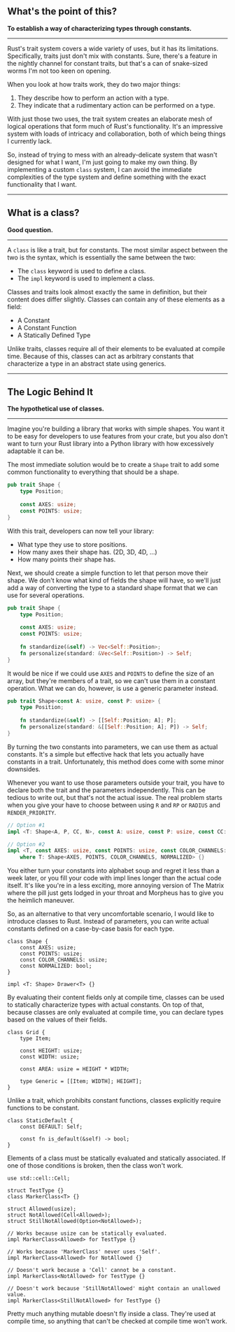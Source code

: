 ## What's the point of this? ##
**To establish a way of characterizing types through constants.**

___

Rust's trait system covers a wide variety of uses, but it has its limitations.
Specifically, traits just don't mix with constants. Sure, there's a feature in the
nightly channel for constant traits, but that's a can of snake-sized worms
I'm not too keen on opening.

When you look at how traits work, they do two major things:
1. They describe how to perform an action with a type.
2. They indicate that a rudimentary action can be performed on a type.

With just those two uses, the trait system creates an elaborate mesh of
logical operations that form much of Rust's functionality. It's an impressive
system with loads of intricacy and collaboration, both of which being things
I currently lack.

So, instead of trying to mess with an already-delicate system that wasn't
designed for what I want, I'm just going to make my own thing. By implementing
a custom `class` system, I can avoid the immediate complexities of the type
system and define something with the exact functionality that I want.

___

## What is a class? ##
**Good question.**

___

A `class` is like a trait, but for constants. The most similar aspect between
the two is the syntax, which is essentially the same between the two:

- The `class` keyword is used to define a class.
- The `impl` keyword is used to implement a class.

Classes and traits look almost exactly the same in definition, but their content
does differ slightly. Classes can contain any of these elements as a field:

- A Constant
- A Constant Function
- A Statically Defined Type

Unlike traits, classes require all of their elements to be evaluated at compile time.
Because of this, classes can act as arbitrary constants that characterize a type
in an abstract state using generics.

___

## The Logic Behind It ##
**The hypothetical use of classes.** 

___

Imagine you're building a library that works with simple shapes. You want it to be
easy for developers to use features from your crate, but you also don't want to turn
your Rust library into a Python library with how excessively adaptable it can be.

The most immediate solution would be to create a `Shape` trait to add some common
functionality to everything that should be a shape.

```Rust
pub trait Shape {
    type Position;
    
    const AXES: usize;
    const POINTS: usize;
}
```

With this trait, developers can now tell your library:

- What type they use to store positions.
- How many axes their shape has. (2D, 3D, 4D, ...)
- How many points their shape has.

Next, we should create a simple function to let that person move their shape.
We don't know what kind of fields the shape will have, so we'll just add a way
of converting the type to a standard shape format that we can use for several
operations.

```Rust
pub trait Shape {
    type Position;
    
    const AXES: usize;
    const POINTS: usize;
    
    fn standardize(&self) -> Vec<Self::Position>;
    fn personalize(standard: &Vec<Self::Position>) -> Self;
}
```

It would be nice if we could use `AXES` and `POINTS` to define the size of an array,
but they're members of a trait, so we can't use them in a constant operation.
What we can do, however, is use a generic parameter instead.

```Rust
pub trait Shape<const A: usize, const P: usize> {
    type Position;
    
    fn standardize(&self) -> [[Self::Position; A]; P];
    fn personalize(standard: &[[Self::Position; A]; P]) -> Self;
}
```

By turning the two constants into parameters, we can use them as actual constants.
It's a simple but effective hack that lets you actually have constants in a trait.
Unfortunately, this method does come with some minor downsides.

Whenever you want to use those parameters outside your trait, you have to declare
both the trait and the parameters independently. This can be tedious to write out,
but that's not the actual issue. The real problem starts when you give your have to
choose between using `R` and `RP` or `RADIUS` and `RENDER_PRIORITY`.

```Rust
// Option #1
impl <T: Shape<A, P, CC, N>, const A: usize, const P: usize, const CC: usize, const N: bool> Drawer<T> {}

// Option #2
impl <T, const AXES: usize, const POINTS: usize, const COLOR_CHANNELS: usize, const NORMALIZED: bool> Drawer<T>
    where T: Shape<AXES, POINTS, COLOR_CHANNELS, NORMALIZED> {}
```

You either turn your constants into alphabet soup and regret it less than a week later,
or you fill your code with impl lines longer than the actual code itself. It's like you're
in a less exciting, more annoying version of The Matrix where the pill just gets lodged
in your throat and Morpheus has to give you the heimlich maneuver.

So, as an alternative to that very uncomfortable scenario, I would like to introduce
classes to Rust. Instead of parameters, you can write actual constants defined on
a case-by-case basis for each type.

```
class Shape {
    const AXES: usize;
    const POINTS: usize;
    const COLOR_CHANNELS: usize;
    const NORMALIZED: bool;
}

impl <T: Shape> Drawer<T> {}
```

By evaluating their content fields only at compile time, classes can be used to
statically characterize types with actual constants. On top of that, because classes
are only evaluated at compile time, you can declare types based on the values of
their fields.

```
class Grid {
    type Item;

    const HEIGHT: usize;
    const WIDTH: usize;
    
    const AREA: usize = HEIGHT * WIDTH;
    
    type Generic = [[Item; WIDTH]; HEIGHT];
}
```

Unlike a trait, which prohibits constant functions, classes explicitly require
functions to be constant.

```
class StaticDefault {
    const DEFAULT: Self;
    
    const fn is_default(&self) -> bool;
}
```

Elements of a class must be statically evaluated and statically associated. If one
of those conditions is broken, then the class won't work.

```
use std::cell::Cell;

struct TestType {}
class MarkerClass<T> {}

struct Allowed(usize);
struct NotAllowed(Cell<Allowed>);
struct StillNotAllowed(Option<NotAllowed>);

// Works because usize can be statically evaluated. 
impl MarkerClass<Allowed> for TestType {}

// Works because 'MarkerClass' never uses 'Self'.
impl MarkerClass<Allowed> for NotAllowed {}

// Doesn't work because a 'Cell' cannot be a constant.
impl MarkerClass<NotAllowed> for TestType {}

// Doesn't work because 'StillNotAllowed' might contain an unallowed value.
impl MarkerClass<StillNotAllowed> for TestType {}
```

Pretty much anything mutable doesn't fly inside a class. They're used at compile time,
so anything that can't be checked at compile time won't work.
